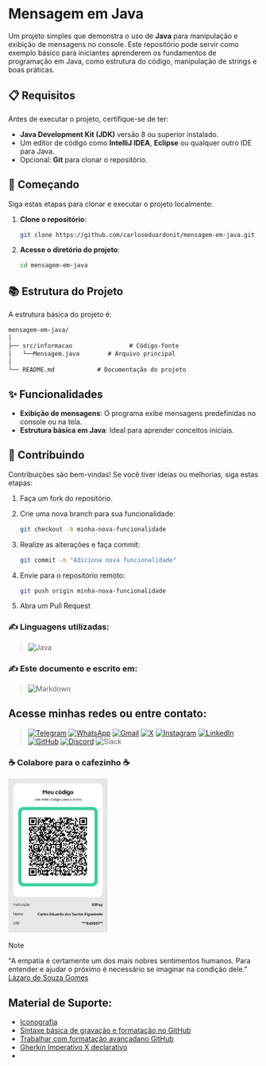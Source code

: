 # Mensagem em Java

Um projeto simples que demonstra o uso de **Java** para manipulação e exibição de mensagens no console. Este repositório pode servir como exemplo básico para iniciantes aprenderem os fundamentos de programação em Java, como estrutura do código, manipulação de strings e boas práticas.

## 📋 Requisitos

Antes de executar o projeto, certifique-se de ter:

- **Java Development Kit (JDK)** versão 8 ou superior instalado.
- Um editor de código como **IntelliJ IDEA**, **Eclipse** ou qualquer outro IDE para Java.
- Opcional: **Git** para clonar o repositório.

## 🚀 Começando

Siga estas etapas para clonar e executar o projeto localmente:

1. **Clone o repositório**:

   ```bash
   git clone https://github.com/carloseduardonit/mensagem-em-java.git
   ```

2. **Acesse o diretório do projeto**:

   ```bash
   cd mensagem-em-java
   ```

## 📚 Estrutura do Projeto

A estrutura básica do projeto é:

```
mensagem-em-java/
│
├── src/informacao                # Código-fonte
│   └──Mensagem.java        # Arquivo principal 
│
└── README.md            # Documentação do projeto
```

## ✨ Funcionalidades

- **Exibição de mensagens**: O programa exibe mensagens predefinidas no console ou na tela.
- **Estrutura básica em Java**: Ideal para aprender conceitos iniciais.

## 🤝 Contribuindo

Contribuições são bem-vindas! Se você tiver ideias ou melhorias, siga estas etapas:

1. Faça um fork do repositório.
2. Crie uma nova branch para sua funcionalidade:

   ```bash
   git checkout -b minha-nova-funcionalidade
   ```

3. Realize as alterações e faça commit:

   ```bash
   git commit -m "Adiciona nova funcionalidade"
   ```

4. Envie para o repositório remoto:

   ```bash
   git push origin minha-nova-funcionalidade
   ```

5. Abra um Pull Request

### :writing_hand: Linguagens utilizadas:

>![Java](https://img.shields.io/badge/java-%23ED8B00.svg?style=for-the-badge&logo=openjdk&logoColor=white)

### :writing_hand: Este documento e escrito em:

> ![Markdown](https://img.shields.io/badge/Markdown-000?style=for-the-badge&logo=markdown)

## Acesse minhas redes ou entre contato:

> [![Telegram](https://img.shields.io/badge/Telegram-000?style=for-the-badge&logo=telegram&logoColor=2CA5E0)](https://t.me/Carlaol) [![WhatsApp](https://img.shields.io/badge/WhatsApp-25D366?style=for-the-badge&logo=whatsapp&logoColor=white)](https://api.whatsapp.com/send?1=pt_BR&phone=5521985745077) [![Gmail](https://img.shields.io/badge/Gmail-333333?style=for-the-badge&logo=gmail&logoColor=red)](mailto:carlostecnico@mail.com) [![X](https://img.shields.io/badge/X-000?style=for-the-badge&logo=x)](https://x.com/Carlao_Me_Ajuda) [![Instagram](https://img.shields.io/badge/-Instagram-%23E4405F?style=for-the-badge&logo=instagram&logoColor=white)](https://www.instagram.com/carlao.me.ajuda/) [![LinkedIn](https://img.shields.io/badge/LinkedIn-0077B5?style=for-the-badge&logo=linkedin&logoColor=white)](https://www.linkedin.com/in/carlos-eduardo-dos-s-figueiredo/)  [![GitHub](https://img.shields.io/badge/GitHub-100000?style=for-the-badge&logo=github&logoColor=white)](https://github.com/carloseduardonit/) [![Discord](https://img.shields.io/badge/Discord-7289DA?style=for-the-badge&logo=discord&logoColor=white)](https://discord.com/channels/@carloseduardonit/) ![Slack](https://img.shields.io/badge/Slack-4A154B?style=for-the-badge&logo=slack&logoColor=white)


### :coffee: Colabore para o cafezinho :coffee:

<img src="https://github.com/carloseduardonit/conector-do-carlos/blob/bbacf217c11df84b7826304709271bf0d854d1ee/Qr%20PIX.jpg" width="200">

> [!NOTE]
> "A empatia é certamente um dos mais nobres sentimentos humanos.
> Para entender e ajudar o próximo é necessário se imaginar na condição dele."
[Lázaro de Souza Gomes](https://www.pensador.com/autor/lazaro_de_souza_gomes/)

## Material  de Suporte:

- [Iconografia](https://github.com/ikatyang/emoji-cheat-sheet/tree/master?tab=readme-ov-file#activities)
- [Sintaxe básica de gravação e formatação no GitHub](https://docs.github.com/pt/get-started/writing-on-github/getting-started-with-writing-and-formatting-on-github/basic-writing-and-formatting-syntax)
- [Trabalhar com formatação avançadano GitHub](https://docs.github.com/pt/get-started/writing-on-github/working-with-advanced-formatting)
- [Gherkin Imperativo X declarativo](https://cwi.com.br/blog/gherkin-imperativo-x-declarativo/)
- 

